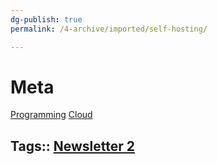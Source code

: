 ```yaml
---
dg-publish: true
permalink: /4-archive/imported/self-hosting/

---
```




# Meta

[Programming](Programming.md)
[Cloud](20220405123108-cloud.md)


## Tags:: [Newsletter 2](20210626084802-newsletter_2.md)

